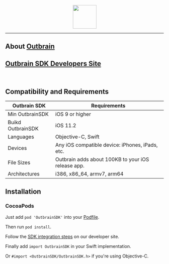 <p align="center">
  <img height="75" src="assets/outbrain-logo.png" />
</p>

---

## About [Outbrain](https://www.outbrain.com/) 

## [Outbrain SDK Developers Site](https://developer.outbrain.com/outbrain-sdk-v3-documentation-download-links/) 



&nbsp;
## Compatibility and Requirements

| **Outbrain SDK**  	| **Requirements**                                     	|
|--------------------	|------------------------------------------------------	|
| Min OutbrainSDK   	| iOS 9 or higher                                      	|
| Buikd OutbrainSDK   	| iOS 11.2 												|
| Languages          	| Objective-C, Swift                                   	|
| Devices            	| Any iOS compatible device: iPhones, iPads, etc.      	|
| File Sizes         	| Outbrain adds about 100KB to your iOS release app. 	|
| Architectures      	| i386, x86_64, armv7, arm64                                	|


## Installation

### CocoaPods

Just add `pod 'OutbrainSDK'` into your [Podfile](https://guides.cocoapods.org/syntax/podfile.html).

Then run `pod install`.

Follow the [SDK integration steps](https://developer.outbrain.com/ios-sdk-v3-developer-guide/) on our developer site.

Finally add `import OutbrainSDK` in your Swift implementation.

Or `#import <OutbrainSDK/OutbrainSDK.h>` if you're using Objective-C.<br>